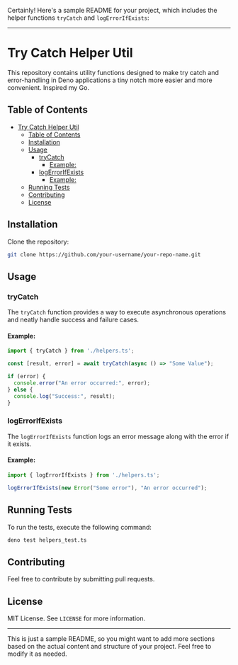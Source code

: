 Certainly! Here's a sample README for your project, which includes the helper functions `tryCatch` and `logErrorIfExists`:

---

# Try Catch Helper Util

This repository contains utility functions designed to make try catch and error-handling in Deno applications a tiny notch more easier and more convenient.
Inspired my Go.

## Table of Contents

- [Try Catch Helper Util](#try-catch-helper-util)
  - [Table of Contents](#table-of-contents)
  - [Installation](#installation)
  - [Usage](#usage)
    - [tryCatch](#trycatch)
      - [Example:](#example)
    - [logErrorIfExists](#logerrorifexists)
      - [Example:](#example-1)
  - [Running Tests](#running-tests)
  - [Contributing](#contributing)
  - [License](#license)

## Installation

Clone the repository:

```bash
git clone https://github.com/your-username/your-repo-name.git
```

## Usage

### tryCatch

The `tryCatch` function provides a way to execute asynchronous operations and neatly handle success and failure cases.

#### Example:

```typescript
import { tryCatch } from './helpers.ts';

const [result, error] = await tryCatch(async () => "Some Value");

if (error) {
  console.error("An error occurred:", error);
} else {
  console.log("Success:", result);
}
```

### logErrorIfExists

The `logErrorIfExists` function logs an error message along with the error if it exists.

#### Example:

```typescript
import { logErrorIfExists } from './helpers.ts';

logErrorIfExists(new Error("Some error"), "An error occurred");
```

## Running Tests

To run the tests, execute the following command:

```bash
deno test helpers_test.ts
```

## Contributing

Feel free to contribute by submitting pull requests.

## License

MIT License. See `LICENSE` for more information.

---

This is just a sample README, so you might want to add more sections based on the actual content and structure of your project. Feel free to modify it as needed.
